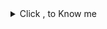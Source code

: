 <details>
<summary>Click , to Know me</summary>

| Languages |      
|-----------|     
| Javascript|
| TypeStript|


</details>
